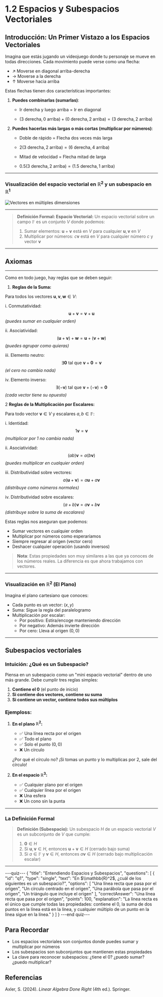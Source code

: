 # 1.2 Espacios y Subespacios Vectoriales

## Introducción: Un Primer Vistazo a los Espacios Vectoriales

Imagina que estás jugando un videojuego donde tu personaje se mueve en todas direcciones. Cada movimiento puede verse como una flecha:
- ↗ Moverse en diagonal arriba-derecha
- → Moverse a la derecha
- ↑ Moverse hacia arriba

Estas flechas tienen dos características importantes:
1. **Puedes combinarlas (sumarlas)**:
   - Ir derecha y luego arriba = Ir en diagonal

   - $(3\text{ derecha}, 0\text{ arriba}) + (0\text{ derecha}, 2\text{ arriba}) = (3\text{ derecha}, 2\text{ arriba})$

2. **Puedes hacerlas más largas o más cortas (multiplicar por números)**:
   - Doble de rápido = Flecha dos veces más larga
   - $2(3\text{ derecha}, 2\text{ arriba}) = (6\text{ derecha}, 4\text{ arriba})$

   - Mitad de velocidad = Flecha mitad de larga
   - $0.5(3\text{ derecha}, 2\text{ arriba}) = (1.5\text{ derecha}, 1\text{ arriba})$
   

***
### Visualización del espacio vectorial en $\mathbb{R}^2$ y un subespacio en $\mathbb{R}^1$
![Vectores en múltiples dimensiones](/lectures-media/lecture1.2.gif)
***


> **Definición Formal: Espacio Vectorial:** Un espacio vectorial sobre un campo $\mathbb{F}$ es un conjunto $V$ donde podemos:
> 1. Sumar elementos: $\mathbf{u} + \mathbf{v}$ está en $V$ para cualquier $\mathbf{u}, \mathbf{v}$ en $V$
> 2. Multiplicar por números: $c\mathbf{v}$ está en $V$ para cualquier número $c$ y vector $\mathbf{v}$
***
## Axiomas
***

Como en todo juego, hay reglas que se deben seguir:

1. **Reglas de la Suma:** 

Para todos los vectores $\mathbf{u}, \mathbf{v}, \mathbf{w} \in V$:

i. Conmutatividad:
   $$\mathbf{u} + \mathbf{v} = \mathbf{v} + \mathbf{u}$$ 
   *(puedes sumar en cualquier orden)*

ii. Asociatividad:
   $$(\mathbf{u} + \mathbf{v}) + \mathbf{w} = \mathbf{u} + (\mathbf{v} + \mathbf{w})$$ 
   *(puedes agrupar como quieras)*

iii. Elemento neutro:
   $$\exists \mathbf{0} \text{ tal que } \mathbf{v} + \mathbf{0} = \mathbf{v}$$ 
   *(el cero no cambia nada)*

iv. Elemento inverso:
   $$\exists (-\mathbf{v}) \text{ tal que } \mathbf{v} + (-\mathbf{v}) = \mathbf{0}$$ 
   *(cada vector tiene su opuesto)*

2 **Reglas de la Multiplicación por Escalares:**

Para todo vector $\mathbf{v} \in V$ y escalares $a,b \in \mathbb{F}$:

i. Identidad:
   $$1\mathbf{v} = \mathbf{v}$$ 
   *(multiplicar por 1 no cambia nada)*

ii. Asociatividad:
   $$(ab)\mathbf{v} = a(b\mathbf{v})$$ 
   *(puedes multiplicar en cualquier orden)*

iii. Distributividad sobre vectores:
   $$a(\mathbf{u} + \mathbf{v}) = a\mathbf{u} + a\mathbf{v}$$ 
   *(distribuye como números normales)*

iv. Distributividad sobre escalares:
   $$(a + b)\mathbf{v} = a\mathbf{v} + b\mathbf{v}$$ 
   *(distribuye sobre la suma de escalares)*

Estas reglas nos aseguran que podemos:
- Sumar vectores en cualquier orden
- Multiplicar por números como esperaríamos
- Siempre regresar al origen (vector cero)
- Deshacer cualquier operación (usando inversos)

> **Nota**: Estas propiedades son muy similares a las que ya conoces de los números reales. La diferencia es que ahora trabajamos con vectores.
***
### Visualización en $\mathbb{R}^2$ (El Plano)

Imagina el plano cartesiano que conoces:
- Cada punto es un vector: $(x,y)$
- Suma: Sigue la regla del paralelogramo
- Multiplicación por escalar: 
  - Por positivo: Estira/encoge manteniendo dirección
  - Por negativo: Además invierte dirección
  - Por cero: Lleva al origen $(0,0)$
***
## Subespacios vectoriales

### Intuición: ¿Qué es un Subespacio?

Piensa en un subespacio como un "mini espacio vectorial" dentro de uno más grande. Debe cumplir tres reglas simples:

1. **Contiene el 0** (el punto de inicio)
2. **Si contiene dos vectores, contiene su suma**
3. **Si contiene un vector, contiene todos sus múltiplos**

### Ejemploss:

1. **En el plano $\mathbb{R}^2$:**
   - ✅ Una línea recta por el origen
   - ✅ Todo el plano
   - ✅ Solo el punto $(0,0)$
   - ❌ Un círculo
   
   ¿Por qué el círculo no? ¡Si tomas un punto y lo multiplicas por 2, sale del círculo!

2. **En el espacio $\mathbb{R}^3$:**
   - ✅ Cualquier plano por el origen
   - ✅ Cualquier línea por el origen
   - ❌ Una esfera
   - ❌ Un cono sin la punta
***
### La Definición Formal

> **Definición (Subespacio):** Un subespacio $H$ de un espacio vectorial $V$ es un subconjunto de $V$ que cumple:
> 1. $\mathbf{0} \in H$
> 2. Si $\mathbf{u}, \mathbf{v} \in H$, entonces $\mathbf{u} + \mathbf{v} \in H$ (cerrado bajo suma)
> 3. Si $a \in \mathbb{F}$ y $\mathbf{v} \in H$, entonces $a\mathbf{v} \in H$ (cerrado bajo multiplicación escalar)
***

---quiz---
{
  "title": "Entendiendo Espacios y Subespacios",
  "questions": [
    {
      "id": "q1",
      "type": "single",
      "text": "En $\\mathbb{R}^2$, ¿cuál de los siguientes es un subespacio?",
      "options": [
        "Una línea recta que pasa por el origen",
        "Un círculo centrado en el origen",
        "Una parábola que pasa por el origen",
        "Un triángulo que incluye el origen"
      ],
      "correctAnswer": "Una línea recta que pasa por el origen",
      "points": 100,
      "explanation": "La línea recta es el único que cumple todas las propiedades: contiene el 0, la suma de dos puntos en la línea está en la línea, y cualquier múltiplo de un punto en la línea sigue en la línea."
    }
  ]
}
---end quiz---


## Para Recordar
- Los espacios vectoriales son conjuntos donde puedes sumar y multiplicar por números
- Los subespacios son subconjuntos que mantienen estas propiedades
- La clave para reconocer subespacios: ¿tiene el 0? ¿puedo sumar? ¿puedo multiplicar?

## Referencias
Axler, S. (2024). *Linear Algebra Done Right* (4th ed.). Springer. 